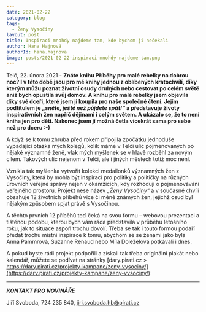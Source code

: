 ```yaml
---
date: 2021-02-22
category: blog
tags:
  - Ženy Vysočiny
layout: post
title: Inspiraci mnohdy najdeme tam, kde bychom ji nečekali 
author: Hana Hajnová
authorId: hana.hajnova
image: posts/2021-02-22-inspiraci-mnohdy-najdeme-tam.png
---
```


Telč, 22. února 2021 - **Znáte knihu Příběhy pro malé rebelky na dobrou noc? I v této době jsou pro mě knihy jednou z oblíbených kratochvílí, díky kterým můžu poznat životní osudy druhých nebo cestovat po celém světě aniž bych opustila svůj domov. A knihu pro malé rebelky jsem objevila díky své dceři, které jsem ji koupila pro naše společné čtení. Jejím podtitulem je *„sněte, ještě než půjdete spát!“* a představuje životy inspirativních žen napříč dějinami i celým světem. A ukázalo se, že to není kniha jen pro děti. Nakonec jsem jí možná četla vícekrát sama pro sebe než pro dceru :-)**

A když se k tomu zhruba před rokem připojila zpočátku jednoduše vypadající otázka mých kolegů, kolik máme v Telči ulic pojmenovaných po nějaké významné ženě, vlak mých myšlenek se v hlavě rozběhl za novým cílem. Takových ulic nejenom v Telči, ale i jiných městech totiž moc není. 

Vznikla tak myšlenka vytvořit kolekci medailonků významných žen z Vysočiny, která by mohla být inspirací pro politiky a političky na různých úrovních veřejné správy nejen v okamžicích, kdy rozhodují o pojmenovávání veřejného prostoru. Projekt nese název *„Ženy Vysočiny“* a v současné chvíli obsahuje 12 životních příběhů více či méně známých žen, jejichž osud byl nějakým způsobem spjat právě s Vysočinou. 

A těchto prvních 12 příběhů teď čeká na svou formu – webovou prezentaci a tištěnou podobu, kterou bych vám ráda představila v průběhu letošního roku, jak to situace aspoň trochu dovolí. Třeba se tak i touto formou podaří předat trochu místní inspirace k tomu, abychom se se ženami jako byla Anna Pammrová, Suzanne Renaud nebo Míla Doleželová potkávali i dnes.  

A pokud byste rádi projekt podpořili a získali tak třeba originální plakát nebo kalendář, můžete se podívat na stránky [dary.pirati.cz > https://dary.pirati.cz/projekty-kampane/zeny-vysociny/](https://dary.pirati.cz/projekty-kampane/zeny-vysociny/)

---

***KONTAKT PRO NOVINÁŘE*** 

Jiří Svoboda, 724 235 840, <jiri.svoboda.hb@pirati.cz>
